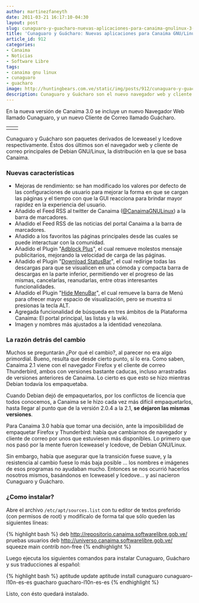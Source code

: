 ```yaml
---
author: martinezfaneyth
date: 2011-03-21 16:17:10-04:30
layout: post
slug: cunaguaro-y-guacharo-nuevas-aplicaciones-para-canaima-gnulinux-3-0
title: 'Cunaguaro y Guácharo: Nuevas aplicaciones para Canaima GNU/Linux 3.0'
article_id: 912
categories:
- Canaima
- Noticias
- Software Libre
tags:
- canaima gnu linux
- cunaguaro
- guacharo
image: http://huntingbears.com.ve/static/img/posts/912/cunaguaro-y-guacharo-nuevas-aplicaciones-para-canaima-gnulinux-3-0__1.jpg
description: Cunaguaro y Guácharo son el nuevo navegador web y cliente de correo de Canaima 3.0
---
```


En la nueva versión de Canaima 3.0 se incluye un nuevo Navegador Web llamado Cunaguaro, y un nuevo Cliente de Correo llamado Guácharo.

|||
|---|---|
|<span class="figure figure-100" data-figure-src="http://huntingbears.com.ve/static/img/posts/912/cunaguaro-y-guacharo-nuevas-aplicaciones-para-canaima-gnulinux-3-0__2.jpg" data-figure-href="http://huntingbears.com.ve/static/img/posts/912/cunaguaro-y-guacharo-nuevas-aplicaciones-para-canaima-gnulinux-3-0__2.jpg"></span>|<span class="figure figure-100" data-figure-src="http://huntingbears.com.ve/static/img/posts/912/cunaguaro-y-guacharo-nuevas-aplicaciones-para-canaima-gnulinux-3-0__4.jpg" data-figure-href="http://huntingbears.com.ve/static/img/posts/912/cunaguaro-y-guacharo-nuevas-aplicaciones-para-canaima-gnulinux-3-0__4.jpg"></span>|

Cunaguaro y Guácharo son paquetes derivados de Iceweasel y Icedove respectivamente. Éstos dos últimos son el navegador web y cliente de correo principales de Debian GNU/Linux, la distribución en la que se basa Canaima.

### Nuevas características

* Mejoras de rendimiento: se han modificado los valores por defecto de las configuraciones de usuario para mejorar la forma en que se cargan las páginas y el tiempo con que la GUI reacciona para brindar mayor rapidez en la experiencia del usuario.
* Añadido el Feed RSS al twitter de Canaima ([@CanaimaGNULinux](http://twitter.com/CanaimaGNULinux)) a la barra de marcadores.
* Añadido el Feed RSS de las noticias del portal Canaima a la barra de marcadores.
* Añadido a los favoritos las páginas principales desde las cuales se puede interactuar con la comunidad.
* Añadido el Plugin "[Adblock Plus](http://addons.mozilla.org/es-ES/firefox/addon/adblock-plus/)", el cual remueve molestos mensaje publicitarios, mejorando la velocidad de carga de las páginas.
* Añadido el Plugin "[Download StatusBar](http://addons.mozilla.org/es-ES/firefox/addon/download-statusbar/)", el cual redirige todas las descargas para que se visualicen en una cómoda y compacta barra de descargas en la parte inferior, permitiendo ver el progreso de las mismas, cancelarlas, reanudarlas, entre otras interesantes funcionalidades.
* Añadido el Plugin "[Hide MenuBar](http://addons.mozilla.org/en-us/firefox/addon/hidemenubar/)", el cual remueve la barra de Menú para ofrecer mayor espacio de visualización, pero se muestra si presionas la tecla ALT.
* Agregada funcionalidad de búsqueda en tres ámbitos de la Plataforma Canaima: El portal principal, las listas y la wiki.
* Imagen y nombres más ajustados a la identidad venezolana.

### La razón detrás del cambio

Muchos se preguntarán ¿Por qué el cambio?, al parecer no era algo primordial. Bueno, resulta que desde cierto punto, sí lo era.
Como saben, Canaima 2.1 viene con el navegador Firefox y el cliente de correo Thunderbird, ambos con versiones bastante caducas, incluso arrastradas de versiones anteriores de Canaima. Lo cierto es que esto se hizo mientras Debian todavía los empaquetaba.

Cuando Debian dejó de empaquetarlos, por los conflictos de licencia que todos conocemos, a Canaima se le hizo cada vez más difícil empaquetarlos, hasta llegar al punto que de la versión 2.0.4 a la 2.1, **se dejaron las mismas versiones**.

Para Canaima 3.0 había que tomar una decisión, ante la imposibilidad de empaquetar Firefox y Thunderbird: había que cambiarnos de navegador y cliente de correo por unos que estuviesen más disponibles. Lo primero que nos pasó por la mente fueron Iceweasel y Icedove, de Debian GNU/Linux.

Sin embargo, había que asegurar que la transición fuese suave, y la resistencia al cambio fuese lo más baja posible ... los nombres e imágenes de esos programas no ayudaban mucho. Entonces se nos ocurrió hacerlos nosotros mismos, basándonos en Iceweasel y Icedove... y así nacieron Cunaguaro y Guácharo.

### ¿Como instalar?

Abre el archivo `/etc/apt/sources.list` con tu editor de textos preferido (con permisos de root) y modifícalo de forma tal que sólo queden las siguientes líneas:

{% highlight bash %}
deb http://repositorio.canaima.softwarelibre.gob.ve/ pruebas usuarios
deb http://universo.canaima.softwarelibre.gob.ve/ squeeze main contrib non-free
{% endhighlight %}

Luego ejecuta los siguientes comandos para instalar Cunaguaro, Guácharo y sus traducciones al español:

{% highlight bash %}
aptitude update
aptitude install cunaguaro cunaguaro-l10n-es-es guacharo guacharo-l10n-es-es
{% endhighlight %}

Listo, con ésto quedará instalado.
